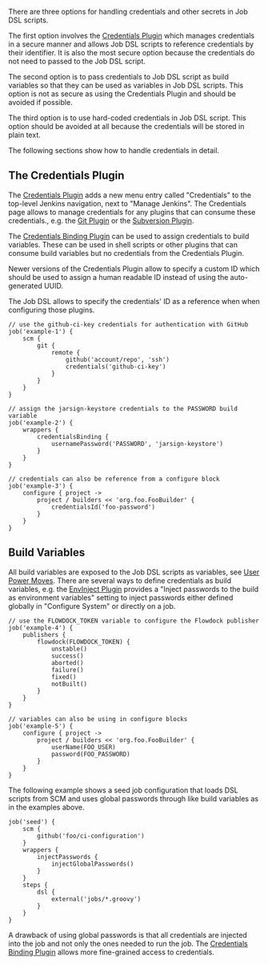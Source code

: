 There are three options for handling credentials and other secrets in Job DSL scripts.

The first option involves the [Credentials Plugin](https://wiki.jenkins-ci.org/display/JENKINS/Credentials+Plugin) which
manages credentials in a secure manner and allows Job DSL scripts to reference credentials by their identifier. It is
also the most secure option because the credentials do not need to passed to the Job DSL script.

The second option is to pass credentials to Job DSL script as build variables so that they can be used as variables in
Job DSL scripts. This option is not as secure as using the Credentials Plugin and should be avoided if possible.

The third option is to use hard-coded credentials in Job DSL script. This option should be avoided at all because the
credentials will be stored in plain text.

The following sections show how to handle credentials in detail.

## The Credentials Plugin

The [Credentials Plugin](https://wiki.jenkins-ci.org/display/JENKINS/Credentials+Plugin) adds a new menu entry called
"Credentials" to the top-level Jenkins navigation, next to "Manage Jenkins". The Credentials page allows to manage
credentials for any plugins that can consume these credentials., e.g. the [Git
Plugin](https://wiki.jenkins-ci.org/display/JENKINS/Git+Plugin) or the [Subversion
Plugin](https://wiki.jenkins-ci.org/display/JENKINS/Subversion+Plugin).

The [Credentials Binding Plugin](https://wiki.jenkins-ci.org/display/JENKINS/Credentials+Binding+Plugin) can be used to
assign credentials to build variables. These can be used in shell scripts or other plugins that can consume build
variables but no credentials from the Credentials Plugin.

Newer versions of the Credentials Plugin allow to specify a custom ID which should be used to assign a human readable
ID instead of using the auto-generated UUID.

The Job DSL allows to specify the credentials' ID as a reference when when configuring those plugins.
 
    // use the github-ci-key credentials for authentication with GitHub
    job('example-1') {
        scm {
            git {
                remote {
                    github('account/repo', 'ssh')
                    credentials('github-ci-key')
                }
            }
        }
    }
    
    // assign the jarsign-keystore credentials to the PASSWORD build variable
    job('example-2') {
        wrappers {
            credentialsBinding {
                usernamePassword('PASSWORD', 'jarsign-keystore')
            }
        }
    }

    // credentials can also be reference from a configure block
    job('example-3') {
        configure { project ->
            project / builders << 'org.foo.FooBuilder' {
                credentialsId('foo-password')
            }
        }
    }
    
## Build Variables

All build variables are exposed to the Job DSL scripts as variables, see [User Power
Moves](User-Power-Moves#access-the-jenkins-environment-variables). There are several ways to define credentials as
build variables, e.g. the [EnvInject Plugin](https://wiki.jenkins-ci.org/display/JENKINS/EnvInject+Plugin) provides a
"Inject passwords to the build as environment variables" setting to inject passwords either defined globally in 
"Configure System" or directly on a job.

    // use the FLOWDOCK_TOKEN variable to configure the Flowdock publisher
    job('example-4') {
        publishers {
            flowdock(FLOWDOCK_TOKEN) {
                unstable()
                success()
                aborted()
                failure()
                fixed()
                notBuilt()
            }
        }
    }
    
    // variables can also be using in configure blocks
    job('example-5') {
        configure { project ->
            project / builders << 'org.foo.FooBuilder' {
                userName(FOO_USER)
                password(FOO_PASSWORD)
            }
        }
    }

The following example shows a seed job configuration that loads DSL scripts from SCM and uses global passwords through
like build variables as in the examples above.

    job('seed') {
        scm {
            github('foo/ci-configuration')
        }
        wrappers {
            injectPasswords {
                injectGlobalPasswords()
            }
        }
        steps {
            dsl {
                external('jobs/*.groovy')
            }
        }
    }

A drawback of using global passwords is that all credentials are injected into the job and not only the ones needed to
run the job. The [Credentials Binding Plugin](https://wiki.jenkins-ci.org/display/JENKINS/Credentials+Binding+Plugin)
allows more fine-grained access to credentials.
